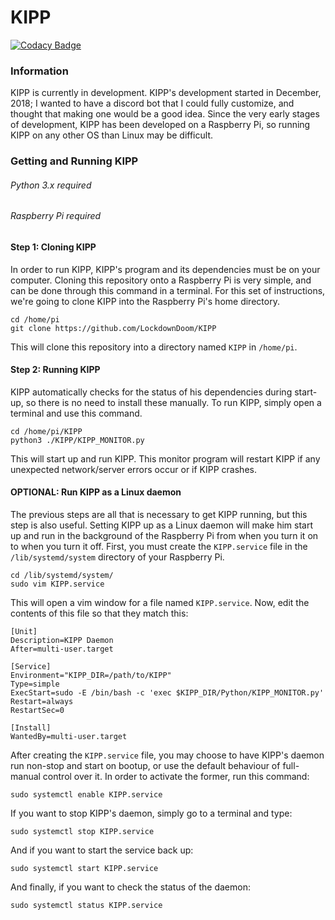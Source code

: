 # KIPP
[![Codacy Badge](https://api.codacy.com/project/badge/Grade/4ff9da4213c241baa013284e6e6848bc)](https://www.codacy.com/app/LockdownDoom/KIPP?utm_source=github.com&amp;utm_medium=referral&amp;utm_content=LockdownDoom/KIPP&amp;utm_campaign=Badge_Grade)
### Information
KIPP is currently in development. KIPP's development started in December, 2018; I wanted to have a discord bot that I could fully customize, and thought that making one would be a good idea. Since the very early stages of development, KIPP has been developed on a Raspberry Pi, so running KIPP on any other OS than Linux may be difficult.

### Getting and Running KIPP
###### Python 3.x required
###### Raspberry Pi required
#### Step 1: Cloning KIPP
In order to run KIPP, KIPP's program and its dependencies must be on your computer. Cloning this repository onto a Raspberry Pi is very simple, and can be done through this command in a terminal. For this set of instructions, we're going to clone KIPP into the Raspberry Pi's home directory.
```
cd /home/pi
git clone https://github.com/LockdownDoom/KIPP
```
This will clone this repository into a directory named `KIPP` in `/home/pi`.
#### Step 2: Running KIPP
KIPP automatically checks for the status of his dependencies during start-up, so there is no need to install these manually. To run KIPP, simply open a terminal and use this command.
```
cd /home/pi/KIPP
python3 ./KIPP/KIPP_MONITOR.py
```
This will start up and run KIPP. This monitor program will restart KIPP if any unexpected network/server errors occur or if KIPP crashes.
#### OPTIONAL: Run KIPP as a Linux daemon
The previous steps are all that is necessary to get KIPP running, but this step is also useful. Setting KIPP up as a Linux daemon will make him start up and run in the background of the Raspberry Pi from when you turn it on to when you turn it off.
First, you must create the `KIPP.service` file in the `/lib/systemd/system` directory of your Raspberry Pi.
```
cd /lib/systemd/system/
sudo vim KIPP.service
```
This will open a vim window for a file named `KIPP.service`. Now, edit the contents of this file so that they match this:
```
[Unit]
Description=KIPP Daemon
After=multi-user.target

[Service]
Environment="KIPP_DIR=/path/to/KIPP"
Type=simple
ExecStart=sudo -E /bin/bash -c 'exec $KIPP_DIR/Python/KIPP_MONITOR.py'
Restart=always
RestartSec=0

[Install]
WantedBy=multi-user.target
```
After creating the `KIPP.service` file, you may choose to have KIPP's daemon run non-stop and start on bootup, or use the default behaviour of full-manual control over it. In order to activate the former, run this command:
```
sudo systemctl enable KIPP.service
```
If you want to stop KIPP's daemon, simply go to a terminal and type:
```
sudo systemctl stop KIPP.service
```
And if you want to start the service back up:
```
sudo systemctl start KIPP.service
```
And finally, if you want to check the status of the daemon:
```
sudo systemctl status KIPP.service
```
